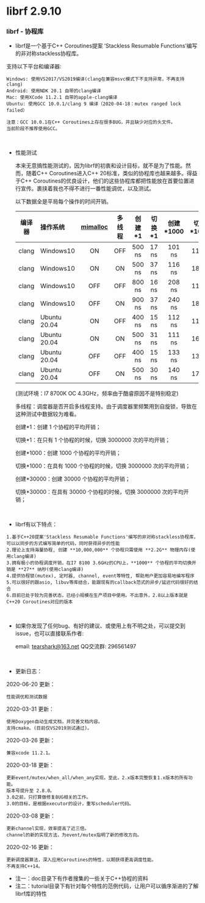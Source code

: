 # librf 2.9.10

### librf  - 协程库
 * librf是一个基于C++ Coroutines提案 ‘Stackless Resumable Functions’编写的非对称stackless协程库。

支持以下平台和编译器:

	Windows: 使用VS2017/VS2019编译(clang在兼容msvc模式下不支持异常，不再支持clang)
	Android: 使用NDK 20.1 自带的clang编译
	Mac: 使用XCode 11.2.1 自带的apple-clang编译
	Ubuntu: 使用GCC 10.0.1/clang 9 编译（2020-04-18：mutex ranged lock failed）
	
	注意：GCC 10.0.1在C++ Coroutines上存在很多BUG，并且缺少对应的头文件。
	当前阶段不推荐使用GCC。

<br>

 * 性能测试

   ​	本来无意搞性能测试的，因为librf的初衷和设计目标，就不是为了性能。然而，随着C++ Coroutines进入C++ 20标准，类似的协程库也越来越多。得益于C++ Coroutines的优良设计，他们的这些协程库都把性能放在首要位置进行宣传。裹挟着我也不得不进行一番性能调优，以及测试。

   以下数据全是平局每个操作的时间开销。
   
   | 编译器 | 操作系统     | [mimalloc](https://github.com/microsoft/mimalloc) | 多线程 | 创建*1 | 切换*1 | 创建*1000 | 切换*1000 | 创建*30000 | 切换*30000 |
   | :----: | :----------- | :-----------------------------------------------: | :----: | :----: | :----: | :-------: | :-------: | :--------: | :--------: |
   | clang  | Windows10    |                        ON                         |  OFF   | 500 ns | 17 ns  |  101 ns   |   11 ns   |   90 ns    |   12 ns    |
   | clang  | Windows10    |                        ON                         |   ON   | 500 ns | 37 ns  |  116 ns   |   18 ns   |   103 ns   |   20 ns    |
   | clang  | Windows10    |                        OFF                        |  OFF   | 800 ns | 16 ns  |  208 ns   |   11 ns   |   186 ns   |   15 ns    |
   | clang  | Windows10    |                        OFF                        |   ON   | 900 ns | 37 ns  |  240 ns   |   18 ns   |   203 ns   |   23 ns    |
   | clang  | Ubuntu 20.04 |                        ON                         |  OFF   | 400 ns | 15 ns  |  112 ns   |   11 ns   |   108 ns   |   12 ns    |
   | clang  | Ubuntu 20.04 |                        ON                         |   ON   | 500 ns | 31 ns  |  111 ns   |   16 ns   |   109 ns   |   17 ns    |
   | clang  | Ubuntu 20.04 |                        OFF                        |  OFF   | 400 ns | 15 ns  |  133 ns   |   13 ns   |   149 ns   |   15 ns    |
   | clang  | Ubuntu 20.04 |                        OFF                        |   ON   | 500 ns | 30 ns  |  140 ns   |   17 ns   |   141 ns   |   19 ns    |

   (测试环境：I7 8700K OC 4.3GHz，频率由于酷睿原因不是特别稳定)

   多线程：调度器是否开启多线程支持。由于调度器里频繁用到自旋锁，导致在这种测试中数据较为难看。

   创建*1：创建 1 个协程的平均开销；

   切换*1：在只有 1 个协程的时候，切换 3000000 次的平均开销；

   创建*1000：创建 1000 个协程的平均开销；

   切换*1000：在具有 1000 个协程的时候，切换 3000000 次的平均开销；

   创建*30000：创建 30000 个协程的平均开销；

   切换*30000：在具有 30000 个协程的时候，切换 3000000 次的平均开销；
   
   <br>

* librf有以下特点：

```
1.基于C++20提案'Stackless Resumable Functions'编写的非对称stackless协程库，可以以同步的方式编写简单的代码，同时获得异步的性能
2.理论上支持海量协程, 创建 **10,000,000** 个协程只需使用 **2.2G** 物理内存(使用clang编译)
3.拥有极小的协程调度开销，在I7 8100 3.6GHz的CPU上，**1000** 个协程的平均切换开销是 **27** 纳秒(使用clang编译)
4.提供协程锁(mutex), 定时器, channel, event等特性, 帮助用户更加容易地编写程序
5.可以很好的跟asio, libuv等库结合，能跟现有的callback范式的异步/延迟代码很好的结合
6.目前已处于较为完善状态，已经小规模在生产项目中使用。不出意外，2.8以上版本就是C++20 Coroutines对应的版本
```

<br>

* 如果你发现了任何bug、有好的建议、或使用上有不明之处，可以提交到issue，也可以直接联系作者:

	email: tearshark@163.net
	QQ交流群: 296561497

<br>

* 更新日志：

2020-06-20 更新：

```
性能调优和测试数据
```

2020-03-31 更新：

	使用Doxygen自动生成文档，并完善文档内容。
	支持cmake。(目前仅VS2019测试通过)。

2020-03-26 更新：

	兼容xcode 11.2.1。
2020-03-18 更新：

	更新event/mutex/when_all/when_any实现。至此，2.x版本完整恢复1.x版本的所有功能。
	版本号提升至 2.8.0。
	3.0之前，只打算做修复BUG相关的工作。
	3.0的目标，是根据executor的设计，重写scheduler代码。
2020-03-08 更新：

	更新channel实现，效率提高了近三倍。
	channel的新的实现方法，为event/mutex指明了新的修改方向。
2020-02-16 更新：

	更新调度器算法，深入应用Coroutines的特性，以期获得更高调度性能。
	不再支持C++14。




 * 注一：doc目录下有作者搜集的一些关于C++协程的资料
 * 注二：tutorial目录下有针对每个特性的范例代码，让用户可以循序渐进的了解librf库的特性
